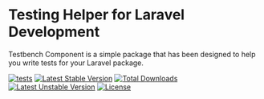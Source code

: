 Testing Helper for Laravel Development
==============

Testbench Component is a simple package that has been designed to help you write tests for your Laravel package.

[![tests](https://github.com/orchestral/workbench/workflows/tests/badge.svg?branch=master)](https://github.com/orchestral/workbench/actions?query=workflow%3Atests+branch%3Amaster)
[![Latest Stable Version](https://poser.pugx.org/orchestra/workbench/v/stable)](https://packagist.org/packages/orchestra/workbench)
[![Total Downloads](https://poser.pugx.org/orchestra/workbench/downloads)](https://packagist.org/packages/orchestra/workbench)
[![Latest Unstable Version](https://poser.pugx.org/orchestra/workbench/v/unstable)](https://packagist.org/packages/orchestra/workbench)
[![License](https://poser.pugx.org/orchestra/workbench/license)](https://packagist.org/packages/orchestra/workbench)
